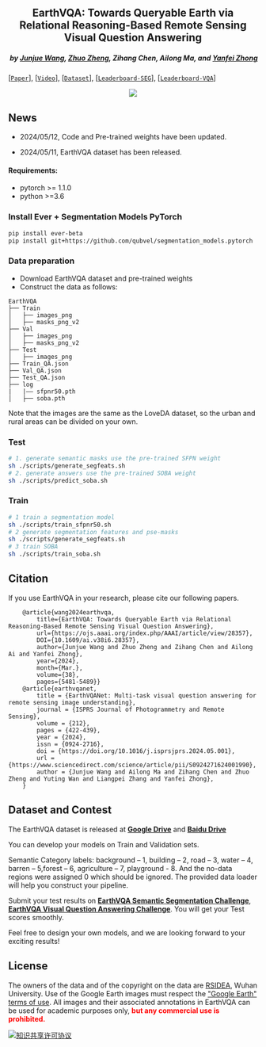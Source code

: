 <h2 align="center">EarthVQA: Towards Queryable Earth via Relational Reasoning-Based Remote Sensing Visual Question Answering</h2>

<h5 align="right">by <a href="https://junjue-wang.github.io/homepage/">Junjue Wang</a>, <a href="http://zhuozheng.top/">Zhuo Zheng</a>, Zihang Chen, Ailong Ma, and <a href="http://rsidea.whu.edu.cn/">Yanfei Zhong</a></h5>

[[`Paper`](https://www.researchgate.net/publication/376519677_EarthVQA_Towards_Queryable_Earth_via_Relational_Reasoning-Based_Remote_Sensing_Visual_Question_Answering)],
[[`Video`](https://s3.amazonaws.com/pf-user-files-01/u-59356/uploads/2024-01-08/2q83o0t/EarthVQA-video.mp4)],
[[`Dataset`](http://um7780bis3qkjojc.mikecrm.com/hsnbBLR)],
[[`Leaderboard-SEG`](https://www.codabench.org/competitions/2921)],
[[`Leaderboard-VQA`](https://www.codabench.org/competitions/2922)]

<div align="center">
  <img src="https://github.com/Junjue-Wang/resources/blob/main/EarthVQA/Dataset-vis.png?raw=true">
</div>

## News
- 2024/05/12, Code and Pre-trained weights have been updated.

- 2024/05/11, EarthVQA dataset has been released.




#### Requirements:
- pytorch >= 1.1.0
- python >=3.6


### Install Ever + Segmentation Models PyTorch
```bash
pip install ever-beta
pip install git+https://github.com/qubvel/segmentation_models.pytorch
```
### Data preparation
- Download EarthVQA dataset and pre-trained weights
- Construct the data as follows:
```none
EarthVQA
├── Train
│   ├── images_png
│   ├── masks_png_v2
├── Val
│   ├── images_png
│   ├── masks_png_v2
├── Test
│   ├── images_png
├── Train_QA.json
├── Val_QA.json
├── Test_QA.json
├── log
|   |—— sfpnr50.pth
│   ├── soba.pth
```
Note that the images are the same as the LoveDA dataset, so the urban and rural areas can be divided on your own.
### Test

```bash
# 1. generate semantic masks use the pre-trained SFPN weight
sh ./scripts/generate_segfeats.sh
# 2. generate answers use the pre-trained SOBA weight
sh ./scripts/predict_soba.sh
```
### Train
```bash
# 1 train a segmentation model
sh ./scripts/train_sfpnr50.sh
# 2 generate segmentation features and pse-masks
sh ./scripts/generate_segfeats.sh
# 3 train SOBA
sh ./scripts/train_soba.sh
```

## Citation
If you use EarthVQA in your research, please cite our following papers.
```text
    @article{wang2024earthvqa, 
        title={EarthVQA: Towards Queryable Earth via Relational Reasoning-Based Remote Sensing Visual Question Answering},
        url={https://ojs.aaai.org/index.php/AAAI/article/view/28357}, 
        DOI={10.1609/ai.v38i6.28357}, 
        author={Junjue Wang and Zhuo Zheng and Zihang Chen and Ailong Ai and Yanfei Zhong}, 
        year={2024}, 
        month={Mar.},
        volume={38},
        pages={5481-5489}}
    @article{earthvqanet,
        title = {EarthVQANet: Multi-task visual question answering for remote sensing image understanding},
        journal = {ISPRS Journal of Photogrammetry and Remote Sensing},
        volume = {212},
        pages = {422-439},
        year = {2024},
        issn = {0924-2716},
        doi = {https://doi.org/10.1016/j.isprsjprs.2024.05.001},
        url = {https://www.sciencedirect.com/science/article/pii/S0924271624001990},
        author = {Junjue Wang and Ailong Ma and Zihang Chen and Zhuo Zheng and Yuting Wan and Liangpei Zhang and Yanfei Zhong},
    }
```


## Dataset and Contest
The EarthVQA dataset is released at [<b>Google Drive</b>](http://um7780bis3qkjojc.mikecrm.com/hsnbBLR)
and [<b>Baidu Drive</b>](http://um7780bis3qkjojc.mikecrm.com/PnyrDF3)



You can develop your models on Train and Validation sets.

Semantic Category labels: background – 1, building – 2, road – 3,
                 water – 4, barren – 5,forest – 6, agriculture – 7, playground - 8. And the no-data regions were assigned 0
                 which should be ignored. The provided data loader will help you construct your pipeline.  
                 

Submit your test results on [<b>EarthVQA Semantic Segmentation Challenge</b>](https://www.codabench.org/competitions/2921), 
[<b>EarthVQA Visual Question Answering Challenge</b>](https://www.codabench.org/competitions/2922).
You will get your Test scores smoothly.

Feel free to design your own models, and we are looking forward to your exciting results!


## License
The owners of the data and of the copyright on the data are [RSIDEA](http://rsidea.whu.edu.cn/), Wuhan University.
Use of the Google Earth images must respect the ["Google Earth" terms of use](https://about.google/brand-resource-center/products-and-services/geo-guidelines/).
All images and their associated annotations in EarthVQA can be used for academic purposes only,
<font color="red"><b> but any commercial use is prohibited.</b></font>

<a rel="license" href="https://creativecommons.org/licenses/by-nc-sa/4.0/deed.en">
<img alt="知识共享许可协议" style="border-width:0" src="https://i.creativecommons.org/l/by-nc-sa/4.0/88x31.png" /></a>

